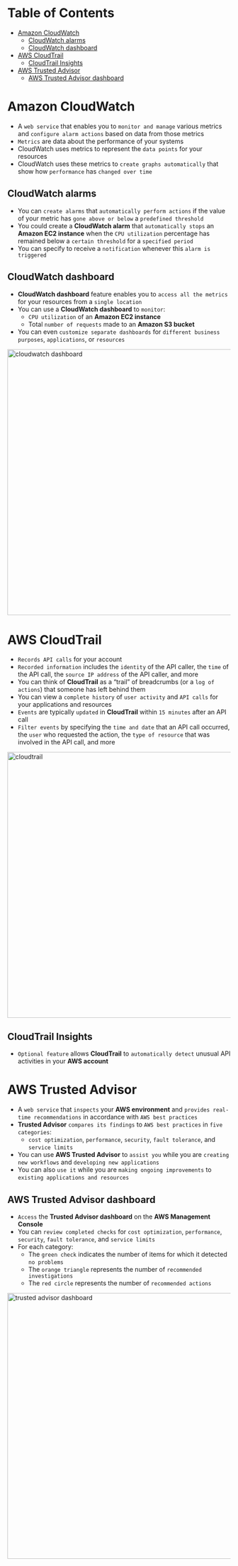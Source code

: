 # Table of Contents

- [Amazon CloudWatch](#amazon-cloudwatch)
  - [CloudWatch alarms](#cloudwatch-alarms)
  - [CloudWatch dashboard](#cloudwatch-dashboard)
- [AWS CloudTrail](#aws-cloudtrail)
  - [CloudTrail Insights](#cloudtrail-insights)
- [AWS Trusted Advisor](#aws-trusted-advisor)
  - [AWS Trusted Advisor dashboard](#aws-trusted-advisor-dashboard)



# Amazon CloudWatch
- A `web service` that enables you to `monitor and manage` various metrics and `configure alarm actions` based on data from those metrics
- `Metrics` are data about the performance of your systems
- CloudWatch uses metrics to represent the `data points` for your resources
- CloudWatch uses these metrics to `create graphs automatically` that show how `performance` has `changed over time`

## CloudWatch alarms
- You can `create alarms` that `automatically perform actions` if the value of your metric has `gone above or below` a `predefined threshold`
- You could create a **CloudWatch alarm** that `automatically stops` an **Amazon EC2 instance** when the `CPU utilization` percentage has remained below a `certain threshold` for a `specified period`
- You can specify to receive a `notification` whenever this `alarm is triggered`

## CloudWatch dashboard
- **CloudWatch dashboard** feature enables you to `access all the metrics` for your resources from a `single location`
- You can use a **CloudWatch dashboard** to `monitor`:
  - `CPU utilization` of an **Amazon EC2 instance**
  - Total `number of requests` made to an **Amazon S3 bucket**
- You can even `customize separate dashboards` for `different business purposes`, `applications`, or `resources`  
<img width="600" alt="cloudwatch dashboard" src="https://github.com/jasonkwm/aws-cloud-practitioner/assets/32697686/f32134bb-f9ec-485e-8299-fe1d9126d9b4">

# AWS CloudTrail
- `Records API calls` for your account
- `Recorded information` includes the `identity` of the API caller, the `time` of the API call, the `source IP address` of the API caller, and more
- You can think of **CloudTrail** as a “trail” of breadcrumbs (or a `log of actions`) that someone has left behind them
- You can view a `complete history` of `user activity` and `API calls` for your applications and resources
- `Events` are typically `updated` in **CloudTrail** within `15 minutes` after an API call
- `Filter events` by specifying the `time and date` that an API call occurred, the `user` who requested the action, the `type of resource` that was involved in the API call, and more
<img width="600" alt="cloudtrail" src="https://github.com/jasonkwm/aws-cloud-practitioner/assets/32697686/5a3e8b7b-ec49-44b9-84a5-be8862cc4e8d">

## CloudTrail Insights
- `Optional feature` allows **CloudTrail** to `automatically detect` unusual API activities in your **AWS account**

# AWS Trusted Advisor
- A `web service` that `inspects` your **AWS environment** and `provides real-time recommendations` in accordance with `AWS best practices`
- **Trusted Advisor** `compares its findings` to `AWS best practices` in `five categories`:
  - `cost optimization`, `performance`, `security`, `fault tolerance`, and `service limits`
- You can use **AWS Trusted Advisor** to `assist you` while you are `creating new workflows` and `developing new applications`
- You can also `use it` while you are `making ongoing improvements` to `existing applications and resources`

## AWS Trusted Advisor dashboard
- `Access` the **Trusted Advisor dashboard** on the **AWS Management Console**
- You can `review completed checks` for `cost optimization`, `performance`, `security`, `fault tolerance`, and `service limits`
- For each category:
  - The `green check` indicates the number of items for which it detected `no problems`
  - The `orange triangle` represents the number of `recommended investigations`
  - The `red circle` represents the number of `recommended actions`
<img width="600" alt="trusted advisor dashboard" src="https://github.com/jasonkwm/aws-cloud-practitioner/assets/32697686/d344db5d-4f0e-4dba-8351-1672bbeacc7d">

